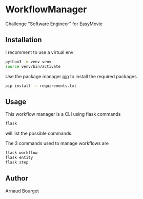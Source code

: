 # WorkflowManager

Challenge "Software Engineer" for EasyMovie


## Installation

I recomment to use a virtual env

```bash
python3 -m venv venv
source venv/bin/activate
```

Use the package manager [pip](https://pip.pypa.io/en/stable/) to install the required packages.

```bash
pip install -r requirements.txt
```

## Usage

This workflow manager is a CLI using flask commands

```bash
flask
```

will list the possible commands.

The 3 commands used to manage workflows are

```bash
flask workflow
flask entity
flask step
```

## Author

Arnaud Bourget